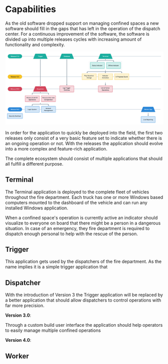 <!-- TODO: Find a better title for this chapter. -->
<!-- Goal: 500 Words -->
# Capabilities

<!-- What gaps / issues does the software need to address? -->
As the old software dropped support on managing confined spaces a new software should fill in the gaps that has left in the operation of the dispatch center. For a continuous improvement of the software, the software is divided up into multiple releases cycles with increasing amount of functionality and complexity. 

<!-- TODO: Fix Image Size -->
<!-- TODO: Eigene Darstellung -->
![Software Release Roadmap](images/cs-release-plan.png)

In order for the application to quickly be deployed into the field, the first two releases only consist of a very basic feature set to indicate whether there is an ongoing operation or not. With the releases the application should evolve into a more complex and feature-rich application.

The complete ecosystem should consist of multiple applications that should all fulfill a different purpose.

## Terminal

The Terminal application is deployed to the complete fleet of vehicles throughout the fire department. Each truck has one or more Windows based computers mounted to the dashboard of the vehicle and can run any installed Windows application.

When a confined space's operation is currently active an indicator should visualize to everyone on board that there might be a person in a dangerous situation. In case of an emergency, they fire department is required to dispatch enough personal to help with the rescue of the person.

<!-- TODO: Image of the Fire Truck -->

## Trigger
This application gets used by the dispatchers of the fire department. As the name implies it is a simple trigger application that

<!-- What hardware is the application deployed on? -->

## Dispatcher
With the introduction of Version 3 the Trigger application will be replaced by a better application that should allow dispatchers to control operations with far more precision.

<!-- TODO: Image of the Dispatchment Center -->

<!-- TODO: Add Mindmap -->

**Version 3.0**:

Through a custom build user interface the application should help operators to easily manage multiple confined operations

**Version 4.0**:

<!-- Map Feature -->
<!-- Search -->
<!-- Forms -->
  <!-- Hazard Assesment for new confined spaces -->
<!-- Warning when infromation of the confined space is outdated -->
  <!-- Warn the operator -->

## Worker


<!-- What requirements should the application fullfill? -->

<!-- Should future provness be a consideration? -->

<!-- How was the release schedule planed? -->
  <!-- Features -->
  <!-- Timing -->

<!-- What is the process of recieving a confined space? -->
  <!-- Create user flow diagrams -->

<!-- How is a protocol generated to  -->

